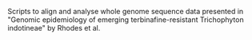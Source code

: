 Scripts to align and analyse whole genome sequence data presented in "Genomic epidemiology of emerging terbinafine-resistant Trichophyton indotineae" by Rhodes et al.
